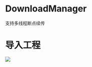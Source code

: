 # DownloadManager
支持多线程断点续传
# 导入工程
[![](https://jitpack.io/v/holleQiang/DownloadManager.svg)](https://jitpack.io/#holleQiang/DownloadManager)
